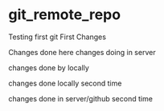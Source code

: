 # git_remote_repo
Testing first git
First Changes

Changes done here
changes doing in server

changes done by locally

changes done locally second time

changes done in server/github second time
